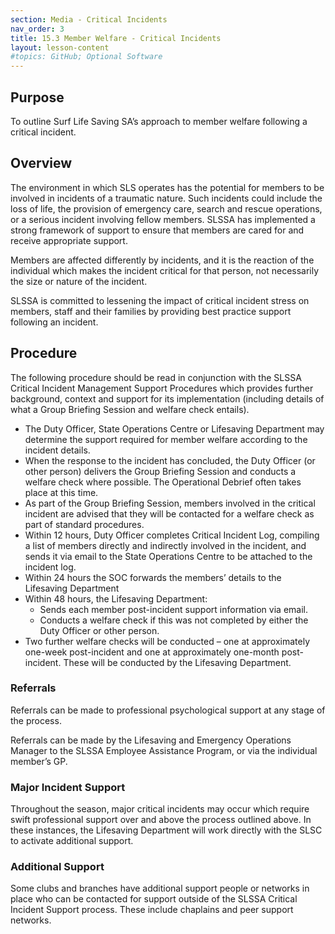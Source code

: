 ```yaml
---
section: Media - Critical Incidents
nav_order: 3
title: 15.3 Member Welfare - Critical Incidents
layout: lesson-content
#topics: GitHub; Optional Software
---
```


## Purpose

To outline Surf Life Saving SA’s approach to member welfare following a critical incident.

## Overview

The environment in which SLS operates has the potential for members to be involved in incidents of a traumatic nature. Such incidents could include the loss of life, the provision of emergency care, search and rescue operations, or a serious incident involving fellow members. SLSSA has implemented a strong framework of support to ensure that members are cared for and receive appropriate support.

Members are affected differently by incidents, and it is the reaction of the individual which makes the incident critical for that person, not necessarily the size or nature of the incident.

SLSSA is committed to lessening the impact of critical incident stress on members, staff and their families by providing best practice support following an incident.

## Procedure

The following procedure should be read in conjunction with the SLSSA Critical Incident Management Support Procedures which provides further background, context and support for its implementation (including details of what a Group Briefing Session and welfare check entails).

- The Duty Officer, State Operations Centre or Lifesaving Department may determine the support required for member welfare according to the incident details.
- When the response to the incident has concluded, the Duty Officer (or other person) delivers the Group Briefing Session and conducts a welfare check where possible. The Operational Debrief often takes place at this time.
- As part of the Group Briefing Session, members involved in the critical incident are advised that they will be contacted for a welfare check as part of standard procedures.
- Within 12 hours, Duty Officer completes Critical Incident Log, compiling a list of members directly and indirectly involved in the incident, and sends it via email to the State Operations Centre to be attached to the incident log.
- Within 24 hours the SOC forwards the members’ details to the Lifesaving Department
- Within 48 hours, the Lifesaving Department:
  - Sends each member post-incident support information via email.
  - Conducts a welfare check if this was not completed by either the Duty Officer or other person.
- Two further welfare checks will be conducted – one at approximately one-week post-incident and one at approximately one-month post- incident. These will be conducted by the Lifesaving Department.

### Referrals

Referrals can be made to professional psychological support at any stage of the process.

Referrals can be made by the Lifesaving and Emergency Operations Manager to the SLSSA Employee Assistance Program, or via the individual member’s GP.

### Major Incident Support

Throughout the season, major critical incidents may occur which require swift professional support over and above the process outlined above. In these instances, the Lifesaving Department will work directly with the SLSC to activate additional support.

### Additional Support

Some clubs and branches have additional support people or networks in place who can be contacted for support outside of the SLSSA Critical Incident Support process. These include chaplains and peer support networks.